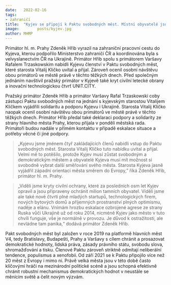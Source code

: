 ```yaml
---
date:   2022-02-16
tags:  
- zahraničí
title:  "Kyjev se připojí k Paktu svobodných měst. Místní obyvatelé jsou ostražití, ale život ve městě plyne dál"
image: 	      posts/kyjev.jpg
author: MHMP
---
```

 
Primátor hl. m. Prahy Zdeněk Hřib vyrazil na zahraniční pracovní cestu do Kyjeva, kterou podpořilo Ministerstvo zahraničí ČR a koordinována byla s velvyslanectvím ČR na Ukrajině. Primátor Hřib spolu s primátorem Varšavy Rafalem Trzaskowskim nabídli Kyjevu členství v Paktu svobodných měst, které starosta Vitalij Kličko uvítal a přijal. Zároveň ocenil osobní návštěvu obou primátorů ve městě právě v těchto těžkých dnech. Před společným jednáním navštívil pražský primátor v Kyjevě také kryt civilní letecké obrany a inovační technologickou čtvrť UNIT.CITY.  

Pražský primátor Zdeněk Hřib a primátor Varšavy Rafal Trzaskowski coby zástupci Paktu svobodných měst na jednání s kyjevským starostou Vitalijem Kličkem vyjádřili solidaritu a podporu Kyjevu i Ukrajině. Starosta Vitalij Kličko naopak ocenil osobní návštěvu obou primátorů ve městě právě v těchto těžkých dnech. Primátor Hřib předal také deklaraci podpory a solidarity ze strany hlavního města Prahy, kterou přijala v pondělí městská rada. Primátoři budou nadále v přímém kontaktu v případě eskalace situace a potřeby věcné či jiné podpory. 

> „Kyjevu jsme jménem čtyř zakládajících členů nabídli vstup do Paktu svobodných měst. Starosta Vitalij Kličko tuto nabídku uvítal a přijal. Velmi mě to potěšilo, protože Kyjev musí zůstat svobodným a demokratickým městem a obyvatelé Kyjeva musí mít možnost si svobodně vybrat další směřování svého města. Starosta Kyjeva jasně vyjádřil západní orientaci města směrem do Evropy,” říká Zdeněk Hřib, primátor hl. m. Prahy. 

> „Viděli jsme kryty civilní ochrany, které za posledních osm let Kyjev opravil a jsou připraveny ochránit milion tamních obyvatel. Viděli jsme ale také nové čtvrti plné mladých startupů, technologických firem, nových bytových domů a příjemných prostranství plných optimismu, naděje a elánu. Vnímám hrozbu eskalace ozbrojené agrese ze strany Ruska vůči Ukrajině už od roku 2014, nicméně Kyjev jako město v tuto chvíli funguje, vše je normálně v provozu. Je důvod k ostražitosti, ale nevládne tam panika,“ dodává primátor Zdeněk Hřib. 

Pakt svobodných měst byl založen v roce 2019 na platformě hlavních měst V4, tedy Bratislavy, Budapešti, Prahy a Varšavy s cílem chránit a prosazovat demokratické hodnoty, lidská práva, zásady právního státu, svobodu slova, shromažďování a tisku. Členové Paktu zároveň striktně odmítají neliberální tendence, populismus a xenofobii. Od září 2021 se k Paktu připojilo více než 20 měst z Evropy i mimo ni. Právě velká města jsou v této době často klíčovými hráči na mezinárodní politické scéně a jsou schopná efektivně chránit robustní mechanismus demokratických hodnot v neustále se měnícím světě a čelit novým výzvám.  
